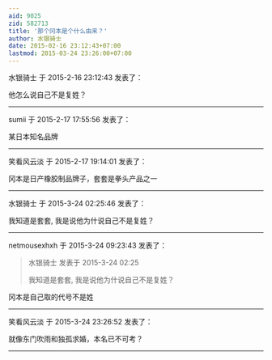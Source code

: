 ```yaml
---
aid: 9025
zid: 582713
title: '那个冈本是个什么由来？'
author: 水银骑士
date: 2015-02-16 23:12:43+07:00
lastmod: 2015-03-24 23:26:00+07:00
---
```


水银骑士 于 2015-2-16 23:12:43 发表了：

他怎么说自己不是复姓？

---------

sumii 于 2015-2-17 17:55:56 发表了：

某日本知名品牌

---------

笑看风云淡 于 2015-2-17 19:14:01 发表了：

冈本是日产橡胶制品牌子，套套是拳头产品之一

---------

水银骑士 于 2015-3-24 02:25:46 发表了：

我知道是套套, 我是说他为什说自己不是复姓？

---------

netmousexhxh 于 2015-3-24 09:23:43 发表了：

> 水银骑士 发表于 2015-3-24 02:25
> 
> 我知道是套套, 我是说他为什说自己不是复姓？



冈本是自己取的代号不是姓

---------

笑看风云淡 于 2015-3-24 23:26:52 发表了：

就像东门吹雨和独孤求婚，本名已不可考？

---------

